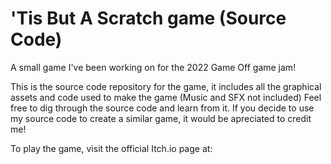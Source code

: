 # 'Tis But A Scratch game (Source Code)
A small game I've been working on for the 2022 Game Off game jam!


This is the source code repository for the game, it includes all the graphical assets and code used to make the game (Music and SFX not included)
Feel free to dig through the source code and learn from it. If you decide to use my source code to create a similar game, it would be apreciated to credit me!


To play the game, visit the official Itch.io page at:

